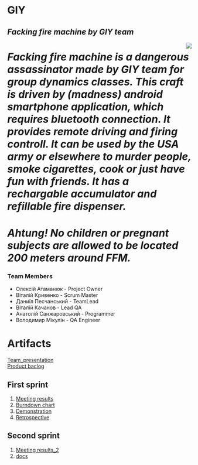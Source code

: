 # GIY
## _Facking fire machine by GIY team_


<img align="right" src="https://github.com/FireAndBlood12/prog/blob/master/IMG_2844.PNG">

# _Facking fire machine is a dangerous assassinator made by GIY team for group dynamics classes. This craft is driven by (madness) android smartphone application, which requires bluetooth connection. It provides remote driving and firing controll. It can be used by the USA army or elsewhere to murder people, smoke cigarettes, cook or just have fun with friends. It has a rechargable accumulator and refillable fire dispenser._
# _Ahtung! No children or pregnant subjects are allowed to be located 200 meters around FFM._ 

### Team Members
 
 * Олексій Атаманюк - Project Owner
 * Віталій Кривенко - Scrum Master
 * Даниїл  Песчанський - TeamLead
 * Віталій Качанов - Lead QA
 * Анатолій Санжаровський - Programmer
 * Володимир Мікулін - QA Engineer


# Artifacts
[Team_presentation](https://docs.google.com/presentation/d/1QD8TVtB5wpbqer4k4fWklAO9wPiQcV2aGm7y0YjSvZY/edit?usp=sharing)\
[Product baclog](https://docs.google.com/spreadsheets/d/1HHw5KDrVk0AnSIGJreH4jOdfpb7VtTAZhVpm-1HU2tU/edit#gid=0)

## First sprint

1. [Meeting results](https://docs.google.com/document/d/1aGb1IYfKZ627R_a4WIMSae-ZWUQ8NoL-mD4qlwgQoQ4/edit)
2. [Burndown chart](https://docs.google.com/spreadsheets/d/1AHfeBAYtMuiKIl9go-UKPJXa0bIa4qfdzB3qVkTlnWc/edit?usp=sharing)
3. [Demonstration](https://docs.google.com/presentation/d/1P59UH1bn7VWtPSnJD2ycK9QTWsynzHFF-v7N4FJcUHY/edit?usp=sharing)
4. [Retrospective](https://docs.google.com/spreadsheets/d/1-wMHiNpxTyazeuUBJY6sjtFUaTjWSGKvCouLZwBrpuo/edit?usp=sharing)
## Second sprint
1. [Meeting results_2](https://docs.google.com/document/d/1xvqzVWKK_oI9fB8WkdZ0YjJwwyxLWVSJzXTbQxAW1tw/edit?usp=sharing)
2. [docs](https://docs.google.com/spreadsheets/d/1HHw5KDrVk0AnSIGJreH4jOdfpb7VtTAZhVpm-1HU2tU/edit#gid=0)
